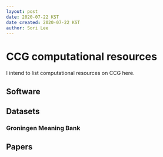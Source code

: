 ```yaml
---
layout: post
date: 2020-07-22 KST
date created: 2020-07-22 KST
author: Sori Lee
---
```


# CCG computational resources

I intend to list computational resources on CCG here.

## Software

## Datasets

### Groningen Meaning Bank


## Papers


